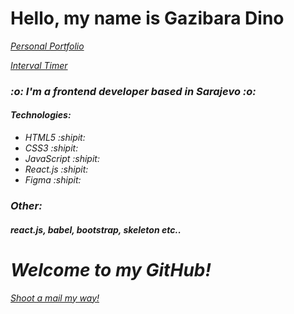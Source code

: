 <h1>Hello, my name is <b>Gazibara Dino</b> </h1>

<a href="https://gazibarad.pages.dev/"><i>Personal Portfolio<i></a>
  
<a href="https://tabata.pages.dev/"><i>Interval Timer<i></a>

<h3>:o: I'm a frontend developer based in Sarajevo :o:</h3>

<h4>Technologies:</h5>

<ul>
<li>HTML5 :shipit:</li>

<li>CSS3 :shipit:</li>
  
<li>JavaScript :shipit:</li>
  
<li>React.js :shipit:</li>

<li>Figma :shipit:</li>
</ul>


<h3><i>Other:</i></h3>

<h5><i>react.js, babel, bootstrap, skeleton etc..</i></h5>

<h1>Welcome to my GitHub!</h1>

<a href = "mailto: gazibaradino@outlook.com"><i>Shoot a mail my way!</i></a>


